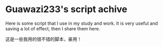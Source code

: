 # Guawazi233's script achive

Here is some script that I use in my study and work. It is very useful and saving a lot of effect, then I share them here.

这是一些我用的很不错的脚本，豪用！
